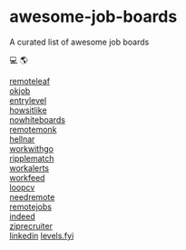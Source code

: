 # awesome-job-boards
A curated list of awesome job boards

:computer: :earth_americas: 

[remoteleaf](https://remoteleaf.com/)  
[okjob](https://okjob.io/)  
[entrylevel](https://entrylevel.io/)   
[howsitlike](https://www.howsitlike.com/)  
[nowhiteboards](https://nowhiteboards.io/)  
[remotemonk](http://remotemonk.com/)  
[hellnar](https://hellnar.github.io/openings/Openings.html)  
[workwithgo](https://workwithgo.com)  
[ripplematch](https://ripplematch.com/discover/)  
[workalerts](https://workalerts.netlify.com/)  
[workfeed](http://workfeed.dev)  
[loopcv](https://www.loopcv.pro/)  
[needremote](https://needremote.com/)  
[remotejobs](https://remotejobs.world/)  
[indeed](https://indeed.com/)  
[ziprecruiter](https://www.ziprecruiter.com/)  
[linkedin](https://www.linkedin.com/) 
[levels.fyi](https://www.levels.fyi/still-hiring/) 
